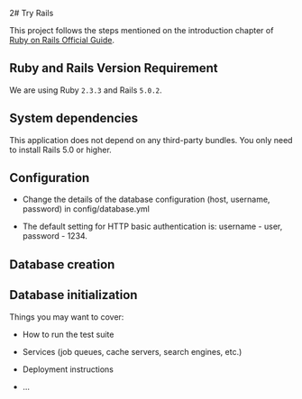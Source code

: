 2# Try Rails

This project follows the steps mentioned on the introduction chapter of [Ruby on Rails Official Guide](http://guides.rubyonrails.org/getting_started.html).

## Ruby and Rails Version Requirement

We are using Ruby <code>2.3.3</code> and Rails <code>5.0.2</code>.

## System dependencies

This application does not depend on any third-party bundles. You only need to install Rails 5.0 or higher.

## Configuration

- Change the details of the database configuration (host, username, password) in config/database.yml

- The default setting for HTTP basic authentication is: username - user, password - 1234.

## Database creation

## Database initialization

Things you may want to cover:

* How to run the test suite

* Services (job queues, cache servers, search engines, etc.)

* Deployment instructions

* ...
